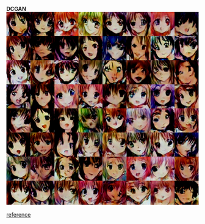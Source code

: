 **DCGAN**
<img src="./test_300.png"/>  

[reference](https://qiita.com/hokuto_HIRANO/items/7381095aaee668513487)

